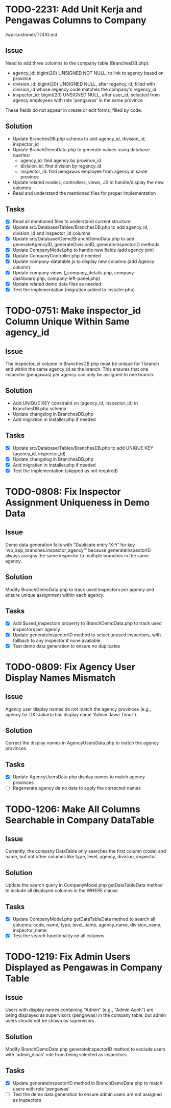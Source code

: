 # TODO-2231: Add Unit Kerja and Pengawas Columns to Company

/wp-customer/TODO.md

## Issue
Need to add three columns to the company table (BranchesDB.php):
- agency_id: bigint(20) UNSIGNED NOT NULL, to link to agency based on province
- division_id: bigint(20) UNSIGNED NULL, after regency_id, filled with division_id whose regency code matches the company's regency_id
- inspector_id: bigint(20) UNSIGNED NULL, after user_id, selected from agency employees with role 'pengawas' in the same province

These fields do not appear in create or edit forms, filled by code.

## Solution
- Update BranchesDB.php schema to add agency_id, division_id, inspector_id
- Update BranchDemoData.php to generate values using database queries:
  - agency_id: find agency by province_id
  - division_id: find division by regency_id
  - inspector_id: find pengawas employee from agency in same province
- Update related models, controllers, views, JS to handle/display the new columns
- Read and understand the mentioned files for proper implementation

## Tasks
- [x] Read all mentioned files to understand current structure
- [x] Update src/Database/Tables/BranchesDB.php to add agency_id, division_id and inspector_id columns
- [x] Update src/Database/Demo/BranchDemoData.php to add generateAgencyID, generateDivisionID, generateInspectorID methods
- [x] Update CompanyModel.php to handle new fields (add agency join)
- [x] Update CompanyController.php if needed
- [x] Update company-datatable.js to display new columns (add Agency column)
- [x] Update company views (_company_details.php, company-dashboard.php, company-left-panel.php)
- [x] Update related demo data files as needed
- [x] Test the implementation (migration added to Installer.php)

# TODO-0751: Make inspector_id Column Unique Within Same agency_id

## Issue
The inspector_id column in BranchesDB.php must be unique for 1 branch and within the same agency_id as the branch. This ensures that one inspector (pengawas) per agency can only be assigned to one branch.

## Solution
- Add UNIQUE KEY constraint on (agency_id, inspector_id) in BranchesDB.php schema
- Update changelog in BranchesDB.php
- Add migration in Installer.php if needed

## Tasks
- [x] Update src/Database/Tables/BranchesDB.php to add UNIQUE KEY (agency_id, inspector_id)
- [x] Update changelog in BranchesDB.php
- [x] Add migration in Installer.php if needed
- [x] Test the implementation (skipped as not required)

# TODO-0808: Fix Inspector Assignment Uniqueness in Demo Data

## Issue
Demo data generation fails with "Duplicate entry 'X-Y' for key 'wp_app_branches.inspector_agency'" because generateInspectorID always assigns the same inspector to multiple branches in the same agency.

## Solution
Modify BranchDemoData.php to track used inspectors per agency and ensure unique assignment within each agency.

## Tasks
- [x] Add $used_inspectors property to BranchDemoData.php to track used inspectors per agency
- [x] Update generateInspectorID method to select unused inspectors, with fallback to any inspector if none available
- [x] Test demo data generation to ensure no duplicates

# TODO-0809: Fix Agency User Display Names Mismatch

## Issue
Agency user display names do not match the agency provinces (e.g., agency for DKI Jakarta has display name 'Admin Jawa Timur').

## Solution
Correct the display names in AgencyUsersData.php to match the agency provinces.

## Tasks
- [x] Update AgencyUsersData.php display names to match agency provinces
- [ ] Regenerate agency demo data to apply the corrected names

# TODO-1206: Make All Columns Searchable in Company DataTable

## Issue
Currently, the company DataTable only searches the first column (code) and name, but not other columns like type, level, agency, division, inspector.

## Solution
Update the search query in CompanyModel.php getDataTableData method to include all displayed columns in the WHERE clause.

## Tasks
- [x] Update CompanyModel.php getDataTableData method to search all columns: code, name, type, level_name, agency_name, division_name, inspector_name
- [x] Test the search functionality on all columns

# TODO-1219: Fix Admin Users Displayed as Pengawas in Company Table

## Issue
Users with display names containing "Admin" (e.g., "Admin Aceh") are being displayed as supervisors (pengawas) in the company table, but admin users should not be shown as supervisors.

## Solution
Modify BranchDemoData.php generateInspectorID method to exclude users with 'admin_dinas' role from being selected as inspectors.

## Tasks
- [x] Update generateInspectorID method in BranchDemoData.php to match users with role 'pengawas'
- [ ] Test the demo data generation to ensure admin users are not assigned as inspectors
